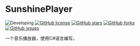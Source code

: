 # SunshinePlayer
![Developing](https://img.shields.io/badge/Sunshine%20Player-developing-yellow.svg)
[![GitHub license](https://img.shields.io/badge/license-AGPL-blue.svg)](https://raw.githubusercontent.com/772807886/SunshinePlayer/start/LICENSE)
[![GitHub stars](https://img.shields.io/github/stars/772807886/SunshinePlayer.svg)](https://github.com/772807886/SunshinePlayer/stargazers)
[![GitHub forks](https://img.shields.io/github/forks/772807886/SunshinePlayer.svg)](https://github.com/772807886/SunshinePlayer/network)
[![GitHub issues](https://img.shields.io/github/issues/772807886/SunshinePlayer.svg)](https://github.com/772807886/SunshinePlayer/issues)

一个音乐播放器，使用C#语言编写。
